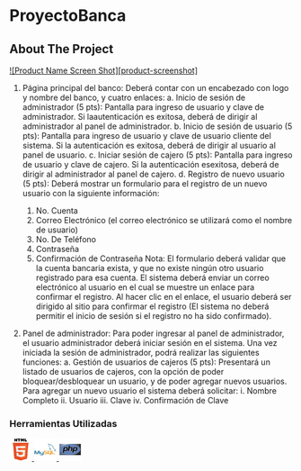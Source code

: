 # ProyectoBanca

<!-- ABOUT THE PROJECT -->
## About The Project

[![Product Name Screen Shot][product-screenshot]](https://example.com)

1. Página principal del banco: Deberá contar con un encabezado con logo y nombre del banco, y cuatro enlaces:
  a. Inicio de sesión de administrador (5 pts): Pantalla para ingreso de usuario y clave de administrador. Si laautenticación es exitosa, deberá de dirigir al administrador al panel de administrador.
  b. Inicio de sesión de usuario (5 pts): Pantalla para ingreso de usuario y clave de usuario cliente del sistema. Si la autenticación es exitosa, deberá de dirigir al usuario al panel de usuario.
  c. Iniciar sesión de cajero (5 pts): Pantalla para ingreso de usuario y clave de cajero. Si la autenticación esexitosa, deberá de dirigir al administrador al panel de cajero.
  d. Registro de nuevo usuario (5 pts): Deberá mostrar un formulario para el registro de un nuevo usuario con  la siguiente información:
    1. No. Cuenta
    2. Correo Electrónico (el correo electrónico se utilizará como el nombre de usuario)
    3. No. De Teléfono
    4. Contraseña
    5. Confirmación de Contraseña
Nota: El formulario deberá validar que la cuenta bancaria exista, y que no existe ningún otro usuario registrado para esa cuenta. El sistema deberá enviar un correo electrónico al usuario en el cual se muestre un enlace para confirmar el registro. Al hacer clic en el enlace, el usuario deberá ser dirigido al sitio para confirmar el registro (El sistema no deberá permitir el inicio de sesión si el registro no ha sido confirmado).

2. Panel de administrador: Para poder ingresar al panel de administrador, el usuario administrador deberá iniciar
sesión en el sistema. Una vez iniciada la sesión de administrador, podrá realizar las siguientes funciones:
a. Gestión de usuarios de cajeros (5 pts): Presentará un listado de usuarios de cajeros, con la opción de
poder bloquear/desbloquear un usuario, y de poder agregar nuevos usuarios. Para agregar un nuevo
usuario el sistema deberá solicitar:
i. Nombre Completo
ii. Usuario
iii. Clave
iv. Confirmación de Clave

### Herramientas Utilizadas
<p align="left"> <a href="https://www.w3.org/html/" target="_blank" rel="noreferrer"> <img src="https://raw.githubusercontent.com/devicons/devicon/master/icons/html5/html5-original-wordmark.svg" alt="html5" width="40" height="40"/> </a> <a href="https://www.mysql.com/" target="_blank" rel="noreferrer"> <img src="https://raw.githubusercontent.com/devicons/devicon/master/icons/mysql/mysql-original-wordmark.svg" alt="mysql" width="40" height="40"/> </a> <a href="https://www.php.net" target="_blank" rel="noreferrer"> <img src="https://raw.githubusercontent.com/devicons/devicon/master/icons/php/php-original.svg" alt="php" width="40" height="40"/> </a> </p>
